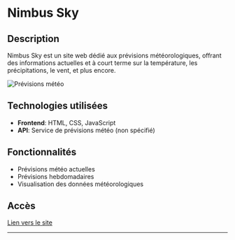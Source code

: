 # Nimbus Sky

## Description

Nimbus Sky est un site web dédié aux prévisions météorologiques, offrant des informations actuelles et à court terme sur la température, les précipitations, le vent, et plus encore.

![Prévisions météo](https://nimbus-sky.netlify.app/image.png)

## Technologies utilisées

- **Frontend**: HTML, CSS, JavaScript
- **API**: Service de prévisions météo (non spécifié)

## Fonctionnalités

- Prévisions météo actuelles
- Prévisions hebdomadaires
- Visualisation des données météorologiques

## Accès

[Lien vers le site](https://nimbus-sky.netlify.app/)

---
